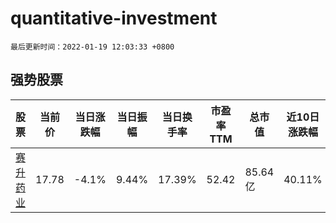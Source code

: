 # quantitative-investment

`最后更新时间：2022-01-19 12:03:33 +0800`

## 强势股票

|股票|当前价|当日涨跌幅|当日振幅|当日换手率|市盈率TTM|总市值|近10日涨跌幅|
|----|----|----|----|----|----|----|----|
|[赛升药业](https://xueqiu.com/S/SZ300485)|17.78|-4.1%|9.44%|17.39%|52.42|85.64亿|40.11%|
